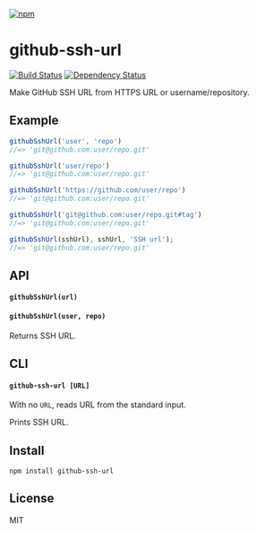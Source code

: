 [![npm](https://nodei.co/npm/github-ssh-url.png)](https://npmjs.com/package/github-ssh-url)

# github-ssh-url

[![Build Status][travis-badge]][travis] [![Dependency Status][david-badge]][david]

Make GitHub SSH URL from HTTPS URL or username/repository.

[travis]: https://travis-ci.org/eush77/github-ssh-url
[travis-badge]: https://travis-ci.org/eush77/github-ssh-url.svg
[david]: https://david-dm.org/eush77/github-ssh-url
[david-badge]: https://david-dm.org/eush77/github-ssh-url.png

## Example

```js
githubSshUrl('user', 'repo')
//=> 'git@github.com:user/repo.git'

githubSshUrl('user/repo')
//=> 'git@github.com:user/repo.git'

githubSshUrl('https://github.com/user/repo')
//=> 'git@github.com:user/repo.git'

githubSshUrl('git@github.com:user/repo.git#tag')
//=> 'git@github.com:user/repo.git'

githubSshUrl(sshUrl), sshUrl, 'SSH url');
//=> 'git@github.com:user/repo.git'
```

## API

#### `githubSshUrl(url)`
#### `githubSshUrl(user, repo)`

Returns SSH URL.

## CLI

#### `github-ssh-url [URL]`

With no `URL`, reads URL from the standard input.

Prints SSH URL.

## Install

```
npm install github-ssh-url
```

## License

MIT
